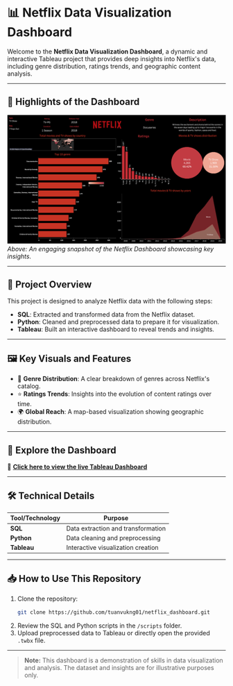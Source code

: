 
# 📊 Netflix Data Visualization Dashboard

Welcome to the **Netflix Data Visualization Dashboard**, a dynamic and interactive Tableau project that provides deep insights into Netflix's data, including genre distribution, ratings trends, and geographic content analysis.

---

## 🌟 Highlights of the Dashboard

![Netflix Dashboard Preview](image_1.png)  
*Above: An engaging snapshot of the Netflix Dashboard showcasing key insights.*  

---

## 🚀 Project Overview

This project is designed to analyze Netflix data with the following steps:

- **SQL**: Extracted and transformed data from the Netflix dataset.
- **Python**: Cleaned and preprocessed data to prepare it for visualization.
- **Tableau**: Built an interactive dashboard to reveal trends and insights.

---

## 🖼️ Key Visuals and Features

- 📂 **Genre Distribution**: A clear breakdown of genres across Netflix's catalog.
- ⭐ **Ratings Trends**: Insights into the evolution of content ratings over time.
- 🌍 **Global Reach**: A map-based visualization showing geographic distribution.

---

## 🎯 Explore the Dashboard

🔗 **[Click here to view the live Tableau Dashboard](https://public.tableau.com/shared/24XRJFTPW?:display_count=n&:origin=viz_share_link)**  

---

## 🛠️ Technical Details

| **Tool/Technology** | **Purpose**                           |
|----------------------|---------------------------------------|
| **SQL**             | Data extraction and transformation   |
| **Python**          | Data cleaning and preprocessing      |
| **Tableau**         | Interactive visualization creation   |

---

## 📥 How to Use This Repository

1. Clone the repository:  
   ```bash
   git clone https://github.com/tuanvukng01/netflix_dashboard.git
   ```
2. Review the SQL and Python scripts in the `/scripts` folder.
3. Upload preprocessed data to Tableau or directly open the provided `.twbx` file.

---

[//]: # (## 📂 Repository Structure)

[//]: # ()
[//]: # (```plaintext)

[//]: # (/)

[//]: # (├── data/                   # Sample dataset &#40;if permissible&#41;)

[//]: # (├── scripts/                # Python and SQL scripts)

[//]: # (├── tableau/                # Tableau Packaged Workbook &#40;.twbx&#41;)

[//]: # (├── README.md               # This file)

[//]: # (```)

[//]: # ()
[//]: # (---)

[//]: # (## 📋 Acknowledgments)

[//]: # ()
[//]: # (- 📁 **Dataset**: Provided by [Netflix Open Data Initiative]&#40;https://netflix.com&#41;.)

[//]: # (- 🎨 Icons by [Icons8]&#40;https://icons8.com&#41;.)

[//]: # ()
[//]: # (---)

> **Note:** This dashboard is a demonstration of skills in data visualization and analysis. The dataset and insights are for illustrative purposes only.

